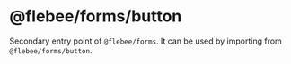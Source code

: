 # @flebee/forms/button

Secondary entry point of `@flebee/forms`. It can be used by importing from `@flebee/forms/button`.
